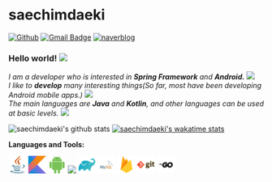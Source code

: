 
# saechimdaeki  
[![Github](https://img.shields.io/badge/-Github-000?style=flat&logo=Github&logoColor=white)](https://github.com/saechimdaeki)
[![Gmail Badge](https://img.shields.io/badge/-anima94@kakao.com-c14438?style=flat-square&logo=Gmail&logoColor=white&link=mailto:anima94@kakao.com)](mailto:anima94@kakao.com)
[![naverblog](https://img.shields.io/badge/naver-blog-badge)](http://blog.naver.com/anima94)

### Hello world!&nbsp;<img src="https://thumbs.gfycat.com/BareHeavenlyBluefintuna-size_restricted.gif" width="35px">

<p>
  <em>
    I am a developer who is interested in <b>Spring Framework</b> and <b>Android.</b> <img src="https://camo.githubusercontent.com/5806488e6563b58f90ece7330731dc4bac7b8060/68747470733a2f2f7265732e636c6f7564696e6172792e636f6d2f646576706f73742f696d6167652f66657463682f732d2d51484743706e574b2d2d2f68747470733a2f2f6769746875622e636f6d2f6e70656e7472656c2f6f63746f636c697070792f626c6f622f6d61737465722f676966732f656172732e67696625334672617725334474727565" width="35px"> <br>
    I like to <b>develop</b> many interesting things(So far, most have been developing Android mobile apps.) <img src="https://thumbs.gfycat.com/SickSnarlingBrownbutterfly-size_restricted.gif" width="35px"> <br>
    The main languages are <b>Java</b> and <b>Kotlin</b>, and other languages can be used at basic levels. <img src="https://miro.medium.com/max/384/0*A6EB_Ykks5bPp_rM.gif" width="35px">
  </em>  
</p>

![saechimdaeki's github stats](https://github-readme-stats.vercel.app/api?username=saechimdaeki&show_icons=true&title_color=fff&icon_color=79ff97&text_color=9f9f9f&bg_color=151515&include_all_commits=true)
[![saechimdaeki's wakatime stats](https://git-stats.willianrod.com/api/wakatime?username=saechimdaeki&custom_title=saechimdaeki%27s%20week%20coding_time&bg_color=545252&hide_border=true)](https://wakatime.com/@saechimdaeki)




**Languages and Tools:**  

<code><img height="35" src="https://raw.githubusercontent.com/github/explore/80688e429a7d4ef2fca1e82350fe8e3517d3494d/topics/java/java.png"></code>
<code><img height="35" src="https://raw.githubusercontent.com/github/explore/80688e429a7d4ef2fca1e82350fe8e3517d3494d/topics/kotlin/kotlin.png"></code>
<code><img height="35" src="https://raw.githubusercontent.com/github/explore/80688e429a7d4ef2fca1e82350fe8e3517d3494d/topics/android/android.png"></code>
<code><img height="35" src="https://github.com/spring-projects/spring-framework/blob/master/src/docs/spring-framework.png"></code>
<code><img height="35" src="https://raw.githubusercontent.com/github/explore/59009b1589a883459c0ae19044e3e7e3ec0c4e0a/topics/gradle/gradle.png"></code>
<code><img height="35" src="https://raw.githubusercontent.com/github/explore/80688e429a7d4ef2fca1e82350fe8e3517d3494d/topics/mysql/mysql.png"></code>
<code><img height="35" src="https://raw.githubusercontent.com/github/explore/80688e429a7d4ef2fca1e82350fe8e3517d3494d/topics/firebase/firebase.png"></code>
<code><img height="35" src="https://raw.githubusercontent.com/github/explore/80688e429a7d4ef2fca1e82350fe8e3517d3494d/topics/git/git.png"></code>
<code><img height="35" src="https://raw.githubusercontent.com/github/explore/80688e429a7d4ef2fca1e82350fe8e3517d3494d/topics/go/go.png"></code>

<!--
**saechimdaeki/saechimdaeki** is a ✨ _special_ ✨ repository because its `README.md` (this file) appears on your GitHub profile.

Here are some ideas to get you started:

- 🔭 I’m currently working on ...
- 🌱 I’m currently learning ...
- 👯 I’m looking to collaborate on ...
- 🤔 I’m looking for help with ...
- 💬 Ask me about ...
- 📫 How to reach me: ...
- 😄 Pronouns: ...
- ⚡ Fun fact: ...
-->
